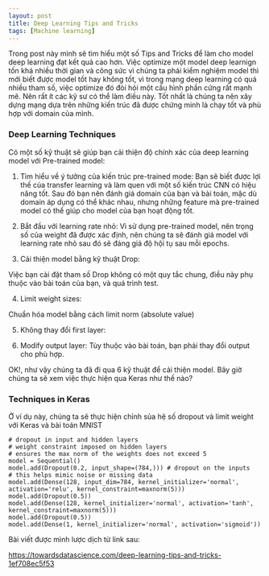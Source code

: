 ```yaml
---
layout: post
title: Deep Learning Tips and Tricks
tags: [Machine learning]
---
```

Trong post này mình sẽ tìm hiểu một số Tips and Tricks để làm cho model deep learning đạt kết quả cao hơn.
Việc optimize một model deep learnign tốn khá nhiều thời gian và công sức vì chúng ta phải kiểm nghiệm model thì mới biết được model tốt hay không tốt, vì trong mạng deep learning có quá nhiều tham số, việc optimize đó đòi hỏi một cấu hình phần cứng rất mạnh mẽ. Nên rất ít các kỹ sư có thể làm điều này. Tốt nhất là chúng ta nên xây dựng mạng dựa trên những kiến trúc đã được chứng minh là chạy tốt và phù hợp với domain của mình. 

### Deep Learning Techniques
Có một số kỹ thuật sẽ giúp bạn cải thiện độ chính xác của deep learning model với Pre-trained model:

1. Tìm hiểu về ý tưởng của kiến trúc pre-trained mode:
Bạn sẽ biết được lợi thế của transfer learning và làm quen với một số kiến trúc CNN có hiệu năng tốt. Sau đó bạn nên đánh giá domain của bạn và bài toán, mặc dù domain áp dụng có thể khác nhau, nhưng những feature mà pre-trained model có thể giúp cho model của bạn hoạt động tốt.

2. Bắt đầu với learning rate nhỏ:
 Vì sử dụng pre-trained model, nên trọng số của weight đã được xác định, nên chúng ta sẽ đánh giá model với learning rate nhỏ sau đó sẽ  đáng giá độ hội tụ sau mỗi epochs.

3. Cải thiện model bằng kỹ thuật Drop:

 Việc bạn cài đặt tham số Drop không có một quy tắc chung, điều này phụ thuộc vào bài toán của bạn, và quá trình test. 

4. Limit weight sizes:

 Chuẩn hóa model bằng cách limit norm (absolute value)

5. Không thay đổi first layer:

6. Modify output layer: Tùy thuộc vào bài toán, bạn phải thay đổi output cho phù hợp.

OK!, như vậy chúng ta đã đi qua 6 kỹ thuật để cải thiện model. Bây giờ chúng ta sẽ xem việc thực hiện qua Keras như thế nào?

### Techniques in Keras

Ở ví dụ này, chúng ta sẽ thực hiện chỉnh sủa hệ số dropout và limit weight với Keras và bài toán MNIST

~~~~
# dropout in input and hidden layers
# weight constraint imposed on hidden layers
# ensures the max norm of the weights does not exceed 5
model = Sequential()
model.add(Dropout(0.2, input_shape=(784,))) # dropout on the inputs
# this helps mimic noise or missing data
model.add(Dense(128, input_dim=784, kernel_initializer='normal', activation='relu', kernel_constraint=maxnorm(5)))
model.add(Dropout(0.5))
model.add(Dense(128, kernel_initializer='normal', activation='tanh', kernel_constraint=maxnorm(5)))
model.add(Dropout(0.5))
model.add(Dense(1, kernel_initializer='normal', activation='sigmoid'))
~~~~




Bài viết được mình lược dịch từ link sau:

https://towardsdatascience.com/deep-learning-tips-and-tricks-1ef708ec5f53
